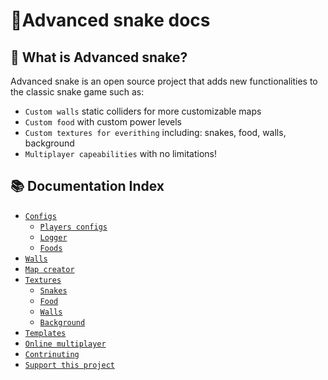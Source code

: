 # 🐍Advanced snake docs

## 🚀 What is Advanced snake?
Advanced snake is an open source project that adds new functionalities to the classic snake game such as:
- `Custom walls` static colliders for more customizable maps
- `Custom food` with custom power levels
- `Custom textures for everithing` including: snakes, food, walls, background 
- `Multiplayer capeabilities` with no limitations!


## 📚 Documentation Index

- [`Configs`](./configs/README.md)
    - [`Players configs`](./configs/players.md)
    - [`Logger`](./configs/logger.md)
    - [`Foods`](./configs/foods.md)
- [`Walls`](./walls.md)
- [`Map creator`](./map_creator.md)
- [`Textures`](./textures/README.md)
    - [`Snakes`](./textures/snakes.md)
    - [`Food`](./textures/food.md)
    - [`Walls`](./textures/walls.md)
    - [`Background`](./textures/background.md)
- [`Templates`](./templates.md)
- [`Online multiplayer`](./online.md)
- [`Contrinuting`](../CONTRIBUTING.md)
- [`Support this project`](./supporting.md)